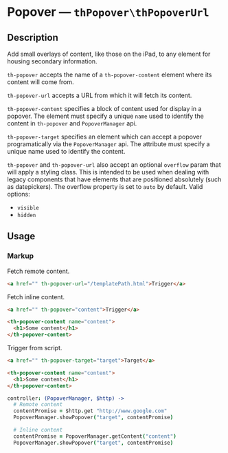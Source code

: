 # Popover — `thPopover\thPopoverUrl`

## Description

Add small overlays of content, like those on the iPad, to any element for housing secondary information.

`th-popover` accepts the name of a `th-popover-content` element where its content will come from.

`th-popover-url` accepts a URL from which it will fetch its content.

`th-popover-content` specifies a block of content used for display in a popover. The element must specify a unique `name` used to identify the content in `th-popover` and `PopoverManager` api.

`th-popover-target` specifies an element which can accept a popover programatically via the `PopoverManager` api. The attribute must specify a unique name used to identify the content.

`th-popover` and `th-popover-url` also accept an optional `overflow` param that will apply a styling class. This is intended to be used when dealing with legacy components that have elements that are positioned absolutely (such as datepickers). The overflow property is set to `auto` by default. Valid options:

  - `visible`
  - `hidden`

## Usage


### Markup

Fetch remote content.

```html
<a href="" th-popover-url="/templatePath.html">Trigger</a>
```

Fetch inline content.

```html
<a href="" th-popover="content">Trigger</a>

<th-popover-content name="content">
  <h1>Some content</h1>
</th-popover-content>
```

Trigger from script.

```html
<a href="" th-popover-target="target">Target</a>

<th-popover-content name="content">
  <h1>Some content</h1>
</th-popover-content>
```

```coffeescript
controller: (PopoverManager, $http) ->
  # Remote content
  contentPromise = $http.get "http://www.google.com"
  PopoverManager.showPopover("target", contentPromise)

  # Inline content
  contentPromise = PopoverManager.getContent("content")
  PopoverManager.showPopover("target", contentPromise)
```
